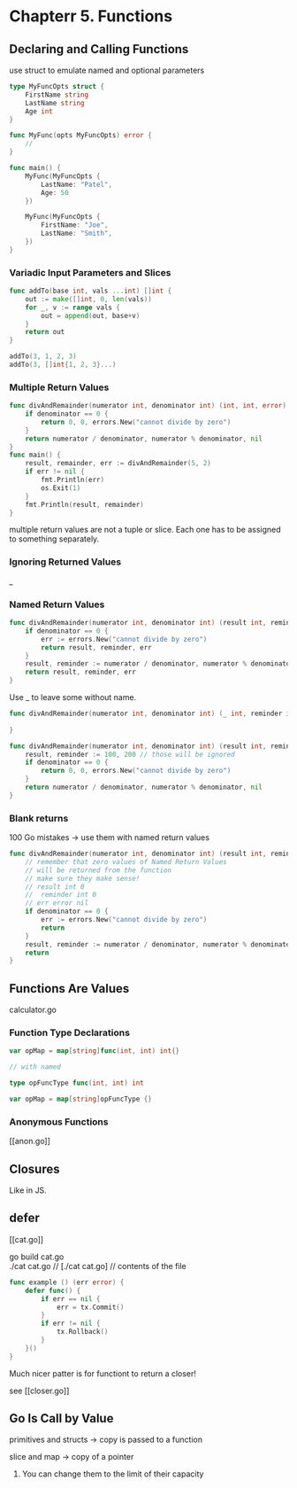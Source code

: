 # Chapterr 5. Functions

## Declaring and Calling Functions

use struct to emulate named and optional parameters

```go
type MyFuncOpts struct {
    FirstName string
    LastName string
    Age int
}

func MyFunc(opts MyFuncOpts) error {
    //
}

func main() {
    MyFunc(MyFuncOpts {
        LastName: "Patel",
        Age: 50
    })

    MyFunc(MyFuncOpts {
        FirstName: "Joe",
        LastName: "Smith",
    })
}
```

### Variadic Input Parameters and Slices

```go
func addTo(base int, vals ...int) []int {
    out := make([]int, 0, len(vals))
    for _, v := range vals {
        out = append(out, base+v)
    }
    return out
}

addTo(3, 1, 2, 3)
addTo(3, []int{1, 2, 3}...)
```

### Multiple Return Values

```go
func divAndRemainder(numerator int, denominator int) (int, int, error) {
    if denominator == 0 {
        return 0, 0, errors.New("cannot divide by zero")
    }
    return numerator / denominator, numerator % denominator, nil
}
func main() {
    result, remainder, err := divAndRemainder(5, 2)
    if err != nil {
        fmt.Println(err)
        os.Exit(1)
    }
    fmt.Println(result, remainder)
}
```

multiple return values are not a tuple or slice. Each one has to be assigned to something separately.

### Ignoring Returned Values

_

### Named Return Values

```go
func divAndRemainder(numerator int, denominator int) (result int, reminder int, err error) {
    if denominator == 0 {
        err := errors.New("cannot divide by zero")
        return result, reminder, err
    }
    result, reminder := numerator / denominator, numerator % denominator, nil
    return result, reminder, err
}
```

Use _ to leave some without name. 
```go
func divAndRemainder(numerator int, denominator int) (_ int, reminder int, _ error) {
    
}
```

```go
func divAndRemainder(numerator int, denominator int) (result int, reminder int, err error) {
    result, reminder := 100, 200 // those will be ignored
    if denominator == 0 {
        return 0, 0, errors.New("cannot divide by zero")
    }
    return numerator / denominator, numerator % denominator, nil
}
```

### Blank returns 

100 Go mistakes -> use them with named return values

```go
func divAndRemainder(numerator int, denominator int) (result int, reminder int, err error) {
    // remember that zero values of Named Return Values 
    // will be returned from the function
    // make sure they make sense!
    // result int 0
    //  reminder int 0
    // err error nil
    if denominator == 0 {
        err := errors.New("cannot divide by zero")
        return
    }
    result, reminder := numerator / denominator, numerator % denominator, nil
    return
}
```

## Functions Are Values

calculator.go

### Function Type Declarations

```go
var opMap = map[string]func(int, int) int{}

// with named

type opFuncType func(int, int) int

var opMap = map[string]opFuncType {}

```

### Anonymous Functions

[[anon.go]]

## Closures

Like in JS.

## defer

[[cat.go]]

go build cat.go     
./cat cat.go
// [./cat cat.go]
// contents of the file

```go
func example () (err error) {
    defer func() {
        if err == nil {
            err = tx.Commit()
        }
        if err != nil {
            tx.Rollback()
        }
    }()
}
```

Much nicer patter is for functiont to return a closer!

see [[closer.go]]


## Go Is Call by Value

primitives and structs -> copy is passed to a function

slice and map -> copy of a pointer
1. You can change them to the limit of their capacity

